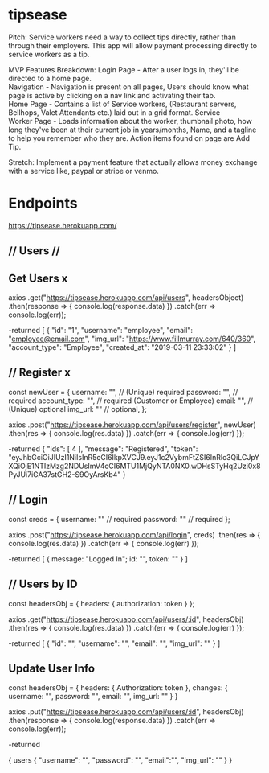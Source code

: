 # tipsease

Pitch: Service workers need a way to collect tips directly, rather than through their employers. This app will allow payment processing directly to service workers as a tip.

MVP Features Breakdown: Login Page - After a user logs in, they'll be directed to a home page.  
Navigation - Navigation is present on all pages, Users should know what page is active by clicking on a nav link and activating their tab.  
Home Page - Contains a list of Service workers, (Restaurant servers, Bellhops, Valet Attendants etc.) laid out in a grid format. Service  
Worker Page - Loads information about the worker, thumbnail photo, how long they've been at their current job in years/months, Name, and a tagline to help you remember who they are. Action items found on page are Add Tip.

Stretch: Implement a payment feature that actually allows money exchange with a service like, paypal or stripe or venmo.

# Endpoints

https://tipsease.herokuapp.com/

## // Users //

## Get Users x

axios
.get("https://tipsease.herokuapp.com/api/users", headersObject)
.then(response => {
console.log(response.data)
})
.catch(err => console.log(err));

-returned
[
{
"id": "1",
"username": "employee",
"email": "employee@email.com",
"img_url": "https://www.fillmurray.com/640/360",
"account_type": "Employee",
"created_at": "2019-03-11 23:33:02"
}
]

## // Register x

const newUser = {
username: "", // (Unique) required
password: "", // required
account_type: "", // required (Customer or Employee)
email: "", // (Unique) optional
img_url: "" // optional,
};

axios
.post("https://tipsease.herokuapp.com/api/users/register", newUser)
.then(res => {
console.log(res.data)
})
.catch(err => {
console.log(err)
});

-returned
{
"ids": [
4
],
"message": "Registered",
"token": "eyJhbGciOiJIUzI1NiIsInR5cCI6IkpXVCJ9.eyJ1c2VybmFtZSI6InRlc3QiLCJpYXQiOjE1NTIzMzg2NDUsImV4cCI6MTU1MjQyNTA0NX0.wDHsSTyHq2Uzi0x8PyJUi7iGA37stGH2-S9OyArsKb4"
}

## // Login

const creds = {
username: "" // required
password: "" // required
};

axios
.post("https://tipsease.herokuapp.com/api/login", creds)
.then(res => {
console.log(res.data)
})
.catch(err => {
console.log(err)
});

-returned
[
{
message: "Logged In";
id: "",
token: ""
}
]

## // Users by ID

const headersObj = {
headers: {
authorization: token
}
};

axios
.get("https://tipsease.herokuapp.com/api/users/:id", headersObj)
.then(res => {
console.log(res.data)
})
.catch(err => {
console.log(err)
});

-returned
[
{
"id": "",
"username": "",
"email": "",
"img_url": ""
}
]

## Update User Info

const headersObj = {
headers: {
Authorization: token
},
changes: {
username: "",
password: "",
email: "",
img_url: ""
}
}

axios
.put("https://tipsease.herokuapp.com/api/users/:id", headersObj)
.then(response => {
console.log(response.data)
})
.catch(err => console.log(err));

-returned

{
users {
"username": "",
"password": "",
"email":"",
"img_url": ""
}
}
